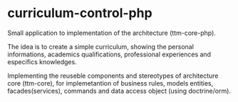 # curriculum-control-php

Small application to implementation of the architecture (ttm-core-php).

The idea is to create a simple curriculum, showing the personal informations, academics qualifications, professional experiences and especifics knowledges.

Implementing the reuseble components and stereotypes of architecture core (ttm-core), for implemetantion of business rules, models entities, facades(services), commands and data access object (using doctrine/orm). 
